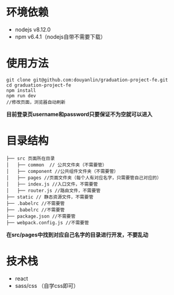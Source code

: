 # 环境依赖

* nodejs v8.12.0
* npm v6.4.1（nodejs自带不需要下载）

# 使用方法

```shell
git clone git@github.com:douyanlin/graduation-project-fe.git
cd graduation-project-fe
npm install
npm run dev
//修改页面，浏览器自动刷新
```

**目前登录页username和password只要保证不为空就可以进入**

# 目录结构

```
├── src 页面所在目录
│   ├── common  // 公共文件夹（不需要管）
│   ├── component //公共组件文件夹（不需要管）
│   ├── pages //页面文件夹（每个人有对应名字，只需要管自己对应的）
│   ├── index.js //入口文件，不需要管
│   ├── router.js //路由文件，不需要管
├── static // 静态资源文件，不需要管
├── .babelrc //不需要管
├── .babelrc //不需要管
├── package.json //不需要管
├── webpack.config.js //不需要管
```

**在src/pages中找到对应自己名字的目录进行开发，不要乱动**

# 技术栈

* react
* sass/css （自学css即可）